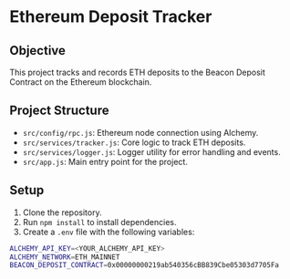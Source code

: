 # Ethereum Deposit Tracker

## Objective

This project tracks and records ETH deposits to the Beacon Deposit Contract on the Ethereum blockchain.

## Project Structure

- `src/config/rpc.js`: Ethereum node connection using Alchemy.
- `src/services/tracker.js`: Core logic to track ETH deposits.
- `src/services/logger.js`: Logger utility for error handling and events.
- `src/app.js`: Main entry point for the project.

## Setup

1. Clone the repository.
2. Run `npm install` to install dependencies.
3. Create a `.env` file with the following variables:

```bash
ALCHEMY_API_KEY=<YOUR_ALCHEMY_API_KEY>
ALCHEMY_NETWORK=ETH_MAINNET
BEACON_DEPOSIT_CONTRACT=0x00000000219ab540356cBB839Cbe05303d7705Fa
```
